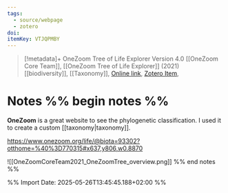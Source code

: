 ```yaml
---
tags:
  - source/webpage
  - zotero
doi: 
itemKey: VTJQPMBY
---
```

>[!metadata]+
> OneZoom Tree of Life Explorer Version 4.0
> [[OneZoom Core Team]], 
> [[OneZoom Tree of Life Explorer]] (2021)
> [[biodiversity]], [[Taxonomy]], 
> [Online link](https://www.onezoom.org/), [Zotero Item](zotero://select/library/items/VTJQPMBY), 

# Notes %% begin notes %%
**OneZoom** is a great website to see the phylogenetic classification. I used it to create a custom [[taxonomy|taxonomy]].

https://www.onezoom.org/life/@biota=93302?otthome=%40%3D770315#x637,y806,w0.8870

![[OneZoomCoreTeam2021_OneZoomTree_overview.png]]
%% end notes %%




%% Import Date: 2025-05-26T13:45:45.188+02:00 %%

